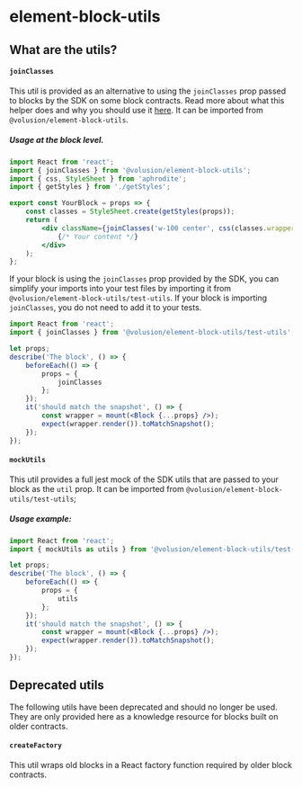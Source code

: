 # element-block-utils

## What are the utils?

#### `joinClasses`

This util is provided as an alternative to using the `joinClasses` prop passed to blocks by the SDK on some block contracts. Read more about what this helper does and why you should use it [here](<https://volusion.github.io/element/references/styling-your-block-with-css#'joinclasses()'>). It can be imported from `@volusion/element-block-utils`.

##### Usage at the block level.

```jsx
import React from 'react';
import { joinClasses } from '@volusion/element-block-utils';
import { css, StyleSheet } from 'aphrodite';
import { getStyles } from './getStyles';

export const YourBlock = props => {
    const classes = StyleSheet.create(getStyles(props));
    return (
        <div className={joinClasses('w-100 center', css(classes.wrapper))}>
            {/* Your content */}
        </div>
    );
};
```

If your block is using the `joinClasses` prop provided by the SDK, you can simplify your imports into your test files by importing it from `@volusion/element-block-utils/test-utils`. If your block is importing `joinClasses`, you do not need to add it to your tests.

```jsx
import React from 'react';
import { joinClasses } from '@volusion/element-block-utils/test-utils';

let props;
describe('The block', () => {
    beforeEach(() => {
        props = {
            joinClasses
        };
    });
    it('should match the snapshot', () => {
        const wrapper = mount(<Block {...props} />);
        expect(wrapper.render()).toMatchSnapshot();
    });
});
```

#### `mockUtils`

This util provides a full jest mock of the SDK utils that are passed to your block as the `util` prop. It can be imported from `@volusion/element-block-utils/test-utils`;

##### Usage example:

```jsx
import React from 'react';
import { mockUtils as utils } from '@volusion/element-block-utils/test-utils';

let props;
describe('The block', () => {
    beforeEach(() => {
        props = {
            utils
        };
    });
    it('should match the snapshot', () => {
        const wrapper = mount(<Block {...props} />);
        expect(wrapper.render()).toMatchSnapshot();
    });
});
```

## Deprecated utils

The following utils have been deprecated and should no longer be used. They are only provided here as a knowledge resource for blocks built on older contracts.

#### `createFactory`

This util wraps old blocks in a React factory function required by older block contracts.

